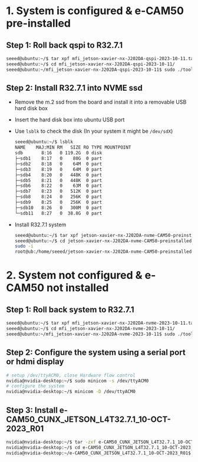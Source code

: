 # 1. System is configured & e-CAM50 pre-installed

## Step 1: Roll back qspi to R32.7.1

```bash
seeed@ubuntu:~/$ tar xpf mfi_jetson-xavier-nx-J202DA-qspi-2023-10-11.tar.gz
seeed@ubuntu:~/$ cd mfi_jetson-xavier-nx-J202DA-qspi-2023-10-11/
seeed@ubuntu:~/mfi_jetson-xavier-nx-J202DA-qspi-2023-10-11$ sudo ./tools/kernel_flash/l4t_initrd_flash.sh --flash-only
```

## Step 2: Install R32.7.1 into NVME ssd

- Remove the m.2 ssd from the board and install it into a removable USB hard disk box
- Insert the hard disk box into ubuntu USB port
- Use `lsblk` to check the disk (In your system it might be `/dev/sdX`)

    ```bash
    seeed@ubuntu:~/$ lsblk
    NAME    MAJ:MIN RM   SIZE RO TYPE MOUNTPOINT
    sdb       8:16   0 119.2G  0 disk
    ├─sdb1    8:17   0    80G  0 part
    ├─sdb2    8:18   0    64M  0 part
    ├─sdb3    8:19   0    64M  0 part
    ├─sdb4    8:20   0   448K  0 part
    ├─sdb5    8:21   0   448K  0 part
    ├─sdb6    8:22   0    63M  0 part
    ├─sdb7    8:23   0   512K  0 part
    ├─sdb8    8:24   0   256K  0 part
    ├─sdb9    8:25   0   256K  0 part
    ├─sdb10   8:26   0   300M  0 part
    └─sdb11   8:27   0  38.8G  0 part
    ```
- Install R32.7.1 system

    ```bash
    seeed@ubuntu:~/$ tar xpf jetson-xavier-nx-J202DA-nvme-CAM50-preinstalled-20231012.tar.gz
    seeed@ubuntu:~/$ cd jetson-xavier-nx-J202DA-nvme-CAM50-preinstalled-20231012
    sudo -i
    root@ub:/home/seeed/jetson-xavier-nx-J202DA-nvme-CAM50-preinstalled-20231012# ./install.sh /dev/sdb
    ```

# 2. System not configured & e-CAM50 not installed

## Step 1: Roll back system to R32.7.1

```bash
seeed@ubuntu:~/$ tar xpf mfi_jetson-xavier-nx-J202DA-nvme-2023-10-11.tar.gz
seeed@ubuntu:~/$ cd mfi_jetson-xavier-nx-J202DA-nvme-2023-10-11/
seeed@ubuntu:~/mfi_jetson-xavier-nx-J202DA-nvme-2023-10-11$ sudo ./tools/kernel_flash/l4t_initrd_flash.sh --flash-only
```

## Step 2: Configure the system using a serial port or hdmi display

```bash
# setup /dev/ttyACM0, close Hardware flow control
nvidia@nvidia-desktop:~/$ sudo minicom -s /dev/ttyACM0
# configure the system
nvidia@nvidia-desktop:~/$ minicom -D /dev/ttyACM0
```

## Step 3: Install e-CAM50_CUNX_JETSON_L4T32.7.1_10-OCT-2023_R01

```bash
nvidia@nvidia-desktop:~/$ tar -zxf e-CAM50_CUNX_JETSON_L4T32.7.1_10-OCT-2023_R01.tar.gz
nvidia@nvidia-desktop:~/$ cd e-CAM50_CUNX_JETSON_L4T32.7.1_10-OCT-2023_R01
nvidia@nvidia-desktop:~/e-CAM50_CUNX_JETSON_L4T32.7.1_10-OCT-2023_R01$ sudo ./install_binaries.sh
```